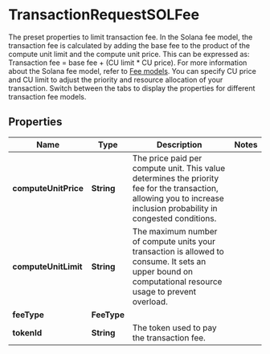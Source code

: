 

# TransactionRequestSOLFee

The preset properties to limit transaction fee.  In the Solana fee model, the transaction fee is calculated by adding the base fee to the product of the compute unit limit and the compute unit price. This can be expressed as: Transaction fee = base fee + (CU limit * CU price). For more information about the Solana fee model, refer to [Fee models](https://www.cobo.com/developers/v2/guides/transactions/estimate-fees#fee-models).  You can specify CU price and CU limit to adjust the priority and resource allocation of your transaction.  Switch between the tabs to display the properties for different transaction fee models. 

## Properties

| Name | Type | Description | Notes |
|------------ | ------------- | ------------- | -------------|
|**computeUnitPrice** | **String** | The price paid per compute unit. This value determines the priority fee for the transaction, allowing you to increase inclusion probability in congested conditions. |  |
|**computeUnitLimit** | **String** | The maximum number of compute units your transaction is allowed to consume. It sets an upper bound on computational resource usage to prevent overload. |  |
|**feeType** | **FeeType** |  |  |
|**tokenId** | **String** | The token used to pay the transaction fee. |  |



